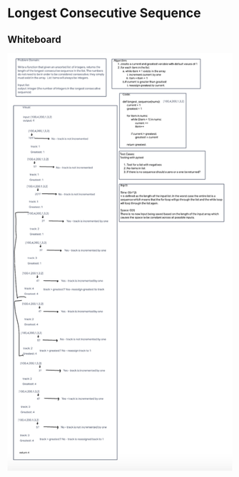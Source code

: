 # Longest Consecutive Sequence

## Whiteboard

![whiteboard](./images/longest-consecutive-sequence-wb.png)
